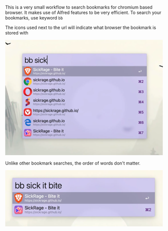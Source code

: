 This is a very small workflow to search bookmarks for chromium based browser. It makes use of Alfred features to be very efficient.
To search your bookmarks, use keyword `bb`

The icons used next to the url will indicate what browser the bookmark is stored with

![screenshot](./demo.webp)

Unlike other bookmark searches, the order of words don't matter. 

![screenshot](./demo2.webp)
